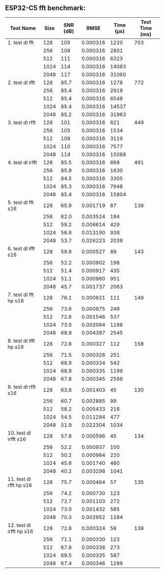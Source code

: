 ## ESP32-C5 fft benchmark:

| Test Name         | Size | SNR (dB) | RMSE   | Time (μs) | Test Time (ms) |
|-----------------------|----------|--------------|------------|---------------|--------------------|
| 1. test dl fft    | 128      | 105          | 0.000316   | 1220          | 703                |
|                       | 256      | 108          | 0.000316   | 2801          |                    |
|                       | 512      | 111          | 0.000316   | 6323          |                    |
|                       | 1024     | 114          | 0.000316   | 14083         |                    |
|                       | 2048     | 117          | 0.000316   | 31060         |                    |
| 2. test dl ifft   | 128      | 85.7         | 0.000316   | 1278          | 772                |
|                       | 256      | 85.4         | 0.000316   | 2919          |                    |
|                       | 512      | 85.4         | 0.000316   | 6548          |                    |
|                       | 1024     | 85.4         | 0.000316   | 14537         |                    |
|                       | 2048     | 85.2         | 0.000316   | 31963         |                    |
| 3. test dl rfft   | 128      | 101          | 0.000316   | 621           | 449                |
|                       | 256      | 105          | 0.000316   | 1534          |                    |
|                       | 512      | 108          | 0.000316   | 3119          |                    |
|                       | 1024     | 110          | 0.000316   | 7577          |                    |
|                       | 2048     | 114          | 0.000316   | 15088         |                    |
| 4. test dl irfft  | 128      | 85.5         | 0.000316   | 668           | 491                |
|                       | 256      | 85.9         | 0.000316   | 1630          |                    |
|                       | 512      | 84.5         | 0.000316   | 3305          |                    |
|                       | 1024     | 85.3         | 0.000316   | 7948          |                    |
|                       | 2048     | 85.4         | 0.000316   | 15804         |                    |
| 5. test dl fft s16 | 128      | 65.9         | 0.001719   | 87            | 139                |
|                       | 256      | 62.0         | 0.003524   | 194           |                    |
|                       | 512      | 59.2         | 0.006614   | 429           |                    |
|                       | 1024     | 56.8         | 0.013190   | 938           |                    |
|                       | 2048     | 53.7         | 0.026223   | 2038          |                    |
| 6. test dl ifft s16 | 128      | 59.8         | 0.000527   | 89            | 143                |
|                       | 256      | 52.2         | 0.000902   | 198           |                    |
|                       | 512      | 51.4         | 0.000917   | 435           |                    |
|                       | 1024     | 51.1         | 0.000960   | 951           |                    |
|                       | 2048     | 45.7         | 0.001737   | 2063          |                    |
| 7. test dl fft hp s16 | 128      | 76.1         | 0.000621   | 111           | 149                |
|                       | 256      | 73.6         | 0.000975   | 248           |                    |
|                       | 512      | 72.6         | 0.001546   | 537           |                    |
|                       | 1024     | 73.0         | 0.002084   | 1188          |                    |
|                       | 2048     | 69.9         | 0.004387   | 2545          |                    |
| 8. test dl ifft hp s16 | 128      | 72.6         | 0.000327   | 112           | 158                |
|                       | 256      | 71.5         | 0.000328   | 251           |                    |
|                       | 512      | 68.9         | 0.000334   | 542           |                    |
|                       | 1024     | 68.9         | 0.000335   | 1199          |                    |
|                       | 2048     | 67.8         | 0.000345   | 2566          |                    |
| 9. test dl rfft s16 | 128      | 63.8         | 0.001403   | 45            | 130                |
|                       | 256      | 60.7         | 0.002885   | 99            |                    |
|                       | 512      | 58.2         | 0.005433   | 218           |                    |
|                       | 1024     | 54.5         | 0.011284   | 477           |                    |
|                       | 2048     | 51.9         | 0.022304   | 1034          |                    |
| 10. test dl irfft s16 | 128      | 57.8         | 0.000596   | 45            | 134                |
|                       | 256      | 52.2         | 0.000937   | 100           |                    |
|                       | 512      | 50.2         | 0.000984   | 220           |                    |
|                       | 1024     | 45.6         | 0.001740   | 480           |                    |
|                       | 2048     | 40.2         | 0.003298   | 1041          |                    |
| 11. test dl rfft hp s16 | 128      | 75.7         | 0.000464   | 57            | 135                |
|                       | 256      | 74.2         | 0.000730   | 123           |                    |
|                       | 512      | 72.7         | 0.001103   | 272           |                    |
|                       | 1024     | 73.0         | 0.001432   | 585           |                    |
|                       | 2048     | 70.3         | 0.002952   | 1284          |                    |
| 12. test dl irfft hp s16 | 128      | 72.8         | 0.000324   | 58            | 139                |
|                       | 256      | 71.1         | 0.000330   | 123           |                    |
|                       | 512      | 67.8         | 0.000338   | 273           |                    |
|                       | 1024     | 69.5         | 0.000335   | 587           |                    |
|                       | 2048     | 67.4         | 0.000346   | 1289          |                    |

